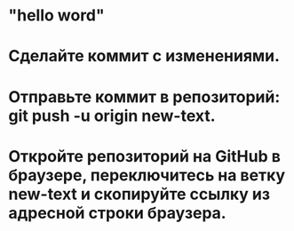 # "hello word"

# Сделайте коммит с изменениями.
# Отправьте коммит в репозиторий: git push -u origin new-text.
# Откройте репозиторий на GitHub в браузере, переключитесь на ветку new-text и скопируйте ссылку из адресной строки браузера.